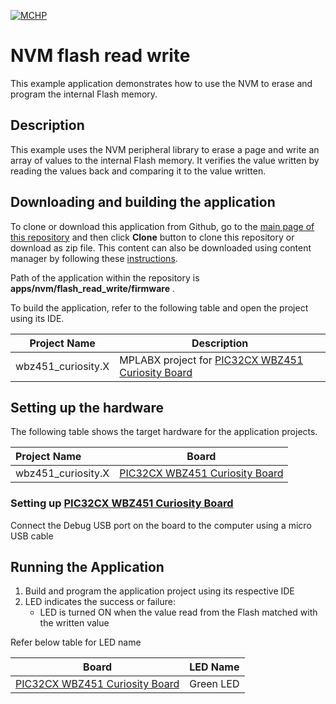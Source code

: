 [![MCHP](https://www.microchip.com/ResourcePackages/Microchip/assets/dist/images/logo.png)](https://www.microchip.com)

# NVM flash read write

This example application demonstrates how to use the NVM to erase and program the internal Flash memory.

## Description

This example uses the NVM peripheral library to erase a page and write an array of values to the internal Flash memory. It verifies the value written by reading the values back and comparing it to the value written.

## Downloading and building the application

To clone or download this application from Github, go to the [main page of this repository](https://github.com/Microchip-MPLAB-Harmony/csp_apps_pic32cx_bz24_bz25) and then click **Clone** button to clone this repository or download as zip file.
This content can also be downloaded using content manager by following these [instructions](https://github.com/Microchip-MPLAB-Harmony/contentmanager/wiki).

Path of the application within the repository is **apps/nvm/flash_read_write/firmware** .

To build the application, refer to the following table and open the project using its IDE.

| Project Name      | Description                                    |
| ----------------- | ---------------------------------------------- |
|wbz451_curiosity.X| MPLABX project for [PIC32CX WBZ451 Curiosity Board](https://www.microchip.com/developmenttools/ProductDetails/)|


## Setting up the hardware

The following table shows the target hardware for the application projects.

| Project Name| Board|
|:---------|:---------:|
|wbz451_curiosity.X|[PIC32CX WBZ451 Curiosity Board](https://www.microchip.com/developmenttools/ProductDetails/)|


### Setting up [PIC32CX WBZ451 Curiosity Board](https://www.microchip.com/developmenttools/ProductDetails/)
Connect the Debug USB port on the board to the computer using a micro USB cable


## Running the Application

1. Build and program the application project using its respective IDE
2. LED indicates the success or failure:
    - LED is turned ON when the value read from the Flash matched with the written value

Refer below table for LED name

| Board | LED Name |
|-----|-----|
|[PIC32CX WBZ451 Curiosity Board](https://www.microchip.com/developmenttools/ProductDetails/)|Green LED|

